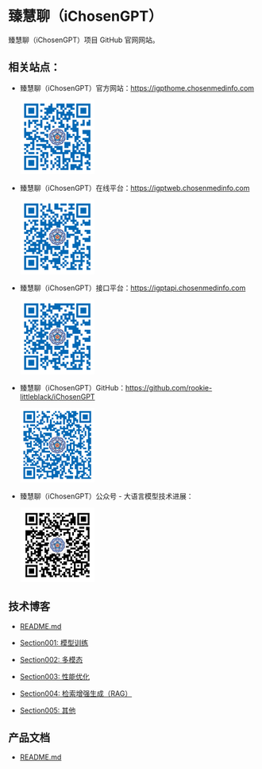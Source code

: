 # 臻慧聊（iChosenGPT）

臻慧聊（iChosenGPT）项目 GitHub 官网网站。

## 相关站点：

- 臻慧聊（iChosenGPT）官方网站：https://igpthome.chosenmedinfo.com

   <img src="imgs/ichosengpt_home_qrcode.png" width="150" height="150" />

- 臻慧聊（iChosenGPT）在线平台：https://igptweb.chosenmedinfo.com

   <img src="imgs/ichosengpt_web_qrcode.png" width="150" height="150" />

- 臻慧聊（iChosenGPT）接口平台：https://igptapi.chosenmedinfo.com

   <img src="imgs/ichosengpt_api_qrcode.png" width="150" height="150" />

- 臻慧聊（iChosenGPT）GitHub：https://github.com/rookie-littleblack/iChosenGPT

   <img src="imgs/ichosengpt_github_qrcode.png" width="150" height="150" />

- 臻慧聊（iChosenGPT）公众号 - 大语言模型技术进展：

    <img src="imgs/ichosengpt_webchatoa_qrcode.jpg" width="150" height="150" />

## 技术博客

- [README.md](blogs/README.md)

- [Section001: 模型训练](blogs/training)

- [Section002: 多模态](blogs/multimodel)

- [Section003: 性能优化](blogs/optimization)

- [Section004: 检索增强生成（RAG）](blogs/rag)

- [Section005: 其他](blogs/others)


## 产品文档

- [README.md](docs/README.md)

